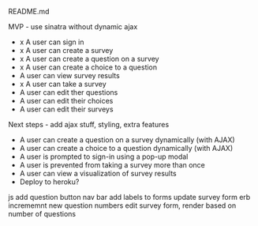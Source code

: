 README.md


MVP - use sinatra without dynamic ajax
* x A user can sign in
* x A user can create a survey
* x A user can create a question on a survey
* x A user can create a choice to a question
* A user can view survey results
* x A user can take a survey
* A user can edit ther questions
* A user can edit their choices
* A user can edit their surveys

Next steps - add ajax stuff, styling, extra features
* A user can create a question on a survey dynamically (with AJAX)
* A user can create a choice to a question dynamically (with AJAX)
* A user is prompted to sign-in using a pop-up modal
* A user is prevented from taking a survey more than once
* A user can view a visualization of survey results
* Deploy to heroku?

js add question button
nav bar
add labels to forms
update survey form erb
incrememnt new question numbers
edit survey form, render based on number of questions